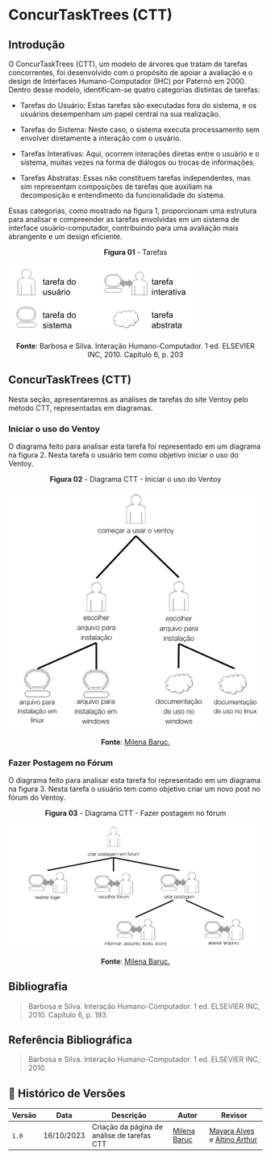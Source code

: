 # ConcurTaskTrees (CTT)

## Introdução
O ConcurTaskTrees (CTT), um modelo de árvores que tratam de tarefas concorrentes, foi desenvolvido com o propósito de apoiar a avaliação e o design de Interfaces Humano-Computador (IHC) por Paternò em 2000. Dentro desse modelo, identificam-se quatro categorias distintas de tarefas:

- Tarefas do Usuário: Estas tarefas são executadas fora do sistema, e os usuários desempenham um papel central na sua realização.

- Tarefas do Sistema: Neste caso, o sistema executa processamento sem envolver diretamente a interação com o usuário.

- Tarefas Interativas: Aqui, ocorrem interações diretas entre o usuário e o sistema, muitas vezes na forma de diálogos ou trocas de informações.

- Tarefas Abstratas: Essas não constituem tarefas independentes, mas sim representam composições de tarefas que auxiliam na decomposição e entendimento da funcionalidade do sistema.

Essas categorias, como mostrado na figura 1, proporcionam uma estrutura para analisar e compreender as tarefas envolvidas em um sistema de interface usuário-computador, contribuindo para uma avaliação mais abrangente e um design eficiente.

<p align="center"><b>Figura 01</b> - Tarefas</p>

![HTA uso do ventoy](../../assets/Tarefas.jpeg)
<p align="center"><b>Fonte</b>: Barbosa e Silva. Interação Humano-Computador. 1 ed.  ELSEVIER INC, 2010.  Capítulo 6, p. 203</p>

## ConcurTaskTrees (CTT)
Nesta seção, apresentaremos as análises de tarefas do site Ventoy pelo método CTT, representadas em diagramas.

### Iniciar o uso do Ventoy
O diagrama feito para analisar esta tarefa foi representado em um diagrama na figura 2. Nesta tarefa o usuário tem como objetivo iniciar o uso do Ventoy.

<p align="center"><b>Figura 02</b> - Diagrama CTT - Iniciar o uso do Ventoy</p>

![HTA uso do ventoy](../../assets/IniciarUso.jpeg)

<p align="center"><b>Fonte</b>:  <a href="https://github.com/MilenaBaruc">Milena Baruc.</a></p>

### Fazer Postagem no Fórum
O diagrama feito para analisar esta tarefa foi representado em um diagrama na figura 3. Nesta tarefa o usuário tem como objetivo criar um novo post no fórum do Ventoy.

<p align="center"><b>Figura 03</b> - Diagrama CTT - Fazer postagem no fórum</p>

![HTA uso do ventoy](../../assets/Postagem.jpeg)

<p align="center"><b>Fonte</b>:  <a href="https://github.com/MilenaBaruc">Milena Baruc.</a></p>

## Bibliografia
>Barbosa e Silva. Interação Humano-Computador. 1 ed.  ELSEVIER INC, 2010.  Capítulo 6, p. 193.

## Referência Bibliográfica
> Barbosa e Silva. Interação Humano-Computador. 1 ed.  ELSEVIER INC, 2010.


## 📑 Histórico de Versões
| **Versão**   |   **Data**   | **Descrição** | **Autor** | **Revisor** |
|--------|---------|-----------|--------|---------|
|`1.0`| 16/10/2023 | Criação da página de análise de tarefas CTT | [Milena Baruc](https://github.com/MilenaBaruc)| [Mayara Alves](https://github.com/Mayara-tech) e [Altino Arthur](https://github.com/altinoarthurmoreira)|
